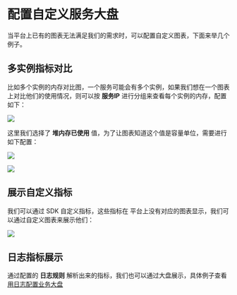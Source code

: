 # 配置自定义服务大盘
当平台上已有的图表无法满足我们的需求时，可以配置自定义图表，下面来举几个例子。

## 多实例指标对比
比如多个实例的内存对比图，一个服务可能会有多个实例，如果我们想在一个图表上对比他们的使用情况，则可以按 **服务IP** 进行分组来查看每个实例的内存，配置如下：

![](http://terminus-paas.oss-cn-hangzhou.aliyuncs.com/paas-doc/2021/08/13/69248e0e-f910-4e43-a6d2-30fceab411a1.jpg)

这里我们选择了 **堆内存已使用** 值，为了让图表知道这个值是容量单位，需要进行如下配置：

![](http://terminus-paas.oss-cn-hangzhou.aliyuncs.com/paas-doc/2021/08/13/80310b64-1863-4bb6-b601-48874bb2b8e9.jpg)

![](http://terminus-paas.oss-cn-hangzhou.aliyuncs.com/paas-doc/2021/08/13/f7062bdd-f773-402b-89a9-216dfea7ac57.jpg)

## 展示自定义指标
我们可以通过 SDK 自定义指标，这些指标在 平台上没有对应的图表显示，我们可以通过自定义图表来展示他们：

![](http://terminus-paas.oss-cn-hangzhou.aliyuncs.com/paas-doc/2021/08/13/94d62806-f0d9-420d-a795-1bbcb887304b.jpg)

## 日志指标展示
通过配置的 **日志规则** 解析出来的指标，我们也可以通过大盘展示，具体例子查看 [用日志配置业务大盘](../log/log-dashboard.md)